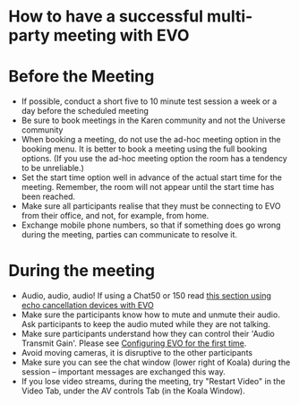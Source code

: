 # How to have a successful multi-party meeting with EVO

# Before the Meeting

- If possible, conduct a short five to 10 minute test session a week or a day before the scheduled meeting
- Be sure to book meetings in the Karen community and not the Universe community
- When booking a meeting, do not use the ad-hoc meeting option in the booking menu.  It is better to book a meeting using the full booking options.  (If you use the ad-hoc meeting option the room has a tendency to be unreliable.)
- Set the start time option well in advance of the actual start time for the meeting.  Remember, the room will not appear until the start time has been reached.
- Make sure all participants realise that they must be connecting to EVO from their office, and not, for example, from home.
- Exchange mobile phone numbers, so that if something does go wrong during the meeting, parties can communicate to resolve it.

# During the meeting

- Audio, audio, audio! If using a Chat50 or 150 read [this section using echo cancellation devices with EVO](https://reannz.atlassian.net/wiki/pages/createpage.action?spaceKey=BeSTGRID&title=Known_Issues_with_EVO&linkCreation=true&fromPageId=3816950847)
- Make sure the participants know how to mute and unmute their audio.  Ask participants to keep the audio muted while they are not talking.
- Make sure participants understand how they can control their 'Audio Transmit Gain'.  Please see [Configuring EVO for the first time](/wiki/spaces/BeSTGRID/pages/3816950603).
- Avoid moving cameras, it is disruptive to the other participants
- Make sure you can see the chat window (lower right of Koala) during the session – important messages are exchanged this way.
- If you lose video streams, during the meeting, try "Restart Video" in the Video Tab, under the AV controls Tab (in the Koala Window).
